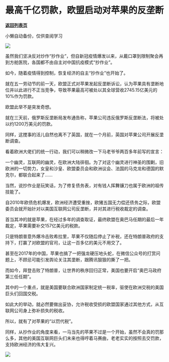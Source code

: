# 最高千亿罚款，欧盟启动对苹果的反垄断

[**返回列表页**](/gzh/政事堂2019)

小懒自动备份，仅供查阅学习

![](https://mmbiz.qpic.cn/mmbiz_jpg/rxhS23yu8cPNBeALTgT44b017lyve5Sa6fBArJvPbB7oibaD03x4qJicdTMtCINw2tLf3vm5CY7yzKmItwJmEJRg/640?wx_fmt=jpeg)

  

虽然我们坚决反对炒作“抄作业”，但自新冠疫情爆发以来，从戴口罩到限制聚会再到方舱医院，各国都不由自主对中国抗疫模式“抄作业”。

  

如今，随着疫情得到控制，恢复经济的自主“抄作业”也开始了。

  

就在五一劳动节的前一天，欧盟正式对苹果发起反垄断诉讼，认为苹果具有垄断地位并以此进行不正当竞争，导致苹果最高可被处以其全球营收2745.15亿美元的10%作为罚款。

  

欧盟此举不是突发奇想。

  

就在三天前，俄罗斯反垄断局发布通告称，苹果公司违反俄罗斯反垄断法，将被处以约1200万美元的罚款。

  

同样，这搅事的活儿自然也离不了英国，就在一个月前，英国对苹果公司开展反垄断调查。  

  

看着欧洲大佬们的统一行动，我们可以稍微改一下马老爷爷两百多年前写的宣言：

  

一个幽灵，互联网的幽灵，在欧洲大陆徘徊。为了对这个幽灵进行神圣的围剿，旧欧洲的一切势力，女皇和沙皇、欧盟委员会和欧洲议会、法国的马克龙和德国的默克尔，都联合起来了......

  

当然，说抄作业是玩笑话，为了修复债务表，对有钱人挥舞镰刀也属于欧洲的祖传技能了。

  

自2010年欧债危机爆发，欧洲经济遭受重挫，欧猪五国无力偿还债务之际，欧盟委员会就开始针对以美国互联网公司反垄断，并对其进行税收裁定的调查。

  

首当其冲的就是苹果，在经过多年的调查取证，最终欧盟在奥巴马任期的最后一年裁定，苹果需要补交157亿美元的税款。

  

只是特朗普意外爆冷击败希拉里，苹果不仅随后停止了补税，还在特朗普政府的支持下，打赢了对欧盟的官司，让这一百多亿的美元不用交了。

  

甚至在2017年的中国，苹果也搞了一把强龙硬压地头蛇，在微信公众号的打赏问题上，不顾忌可能引发舆论关注其垄断，跟腾讯狠狠的撕了一把。

  

而如今，拜登击败了特朗普，让世界的秩序回归正常，美国也要开启“奥巴马政府第三任任期”。

  

其中的一个重点，就是美国要联合欧洲国家制定统一税率，驱使在欧洲交税的美国巨头们回国交税。

  

如此大的举动，就必然要做出妥协，允许税收受损的欧盟国家通过其他方式，从互联网公司身上弥补损失的税收。

  

所以，就有了对苹果的“以罚代税”。  

  

同样，从抄作业的角度来看，一马当先的苹果不过是一个开始，虽然不会真的罚那么多，其他的美国互联网巨头们未来也得哼着马赛曲，老老实实的按照去交罚款，支持欧洲经济的伟大复兴。  

  

![](https://mmbiz.qpic.cn/mmbiz_jpg/rxhS23yu8cPNBeALTgT44b017lyve5SaEfF9Gt0mh6VgxfTQPe9iazKSlRH93bZTvmbFBW2PN52tGe3eIJPHm4Q/640?wx_fmt=jpeg)

